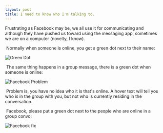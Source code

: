 ```yaml
---
layout: post
title: I need to know who I'm talking to.
---
```


Frustrating as Facebook may be, we all use it for communicating and although they have pushed us toward using the messaging app, sometimes we are on a computer (novelty, I know).

​
Normally when someone is online, you get a green dot next to their name:

<img src="{{ site.baseurl }}/images/Screen Shot 2016-06-30 at 9.52.11 AM.png" alt="Green Dot"/>

​
The same thing happens in a group message, there is a green dot when someone is online:

<img src="{{ site.baseurl }}/images/Facebook Problem.png" alt="Facebook Problem"/>

​
Problem is, you have no idea who it is that's online. A hover text will tell you who is in the group with you, but not who is currently residing in the conversation.

​
Facebook, please put a green dot next to the people who are online in a group convo:

<img src="{{ site.baseurl }}/images/Facebook fix.png" alt="Facebook fix"/>
